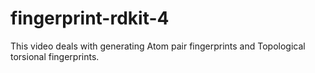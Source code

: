 # fingerprint-rdkit-4

This video deals with generating Atom pair fingerprints and Topological torsional fingerprints.
